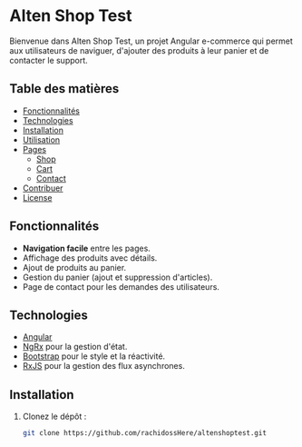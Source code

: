 # Alten Shop Test

Bienvenue dans Alten Shop Test, un projet Angular e-commerce qui permet aux utilisateurs de naviguer, d'ajouter des produits à leur panier et de contacter le support.

## Table des matières

- [Fonctionnalités](#fonctionnalités)
- [Technologies](#technologies)
- [Installation](#installation)
- [Utilisation](#utilisation)
- [Pages](#pages)
  - [Shop](#shop)
  - [Cart](#cart)
  - [Contact](#contact)
- [Contribuer](#contribuer)
- [License](#license)

## Fonctionnalités

- **Navigation facile** entre les pages.
- Affichage des produits avec détails.
- Ajout de produits au panier.
- Gestion du panier (ajout et suppression d'articles).
- Page de contact pour les demandes des utilisateurs.

## Technologies

- [Angular](https://angular.io/)
- [NgRx](https://ngrx.io/) pour la gestion d'état.
- [Bootstrap](https://getbootstrap.com/) pour le style et la réactivité.
- [RxJS](https://rxjs.dev/) pour la gestion des flux asynchrones.

## Installation

1. Clonez le dépôt :

   ```bash
   git clone https://github.com/rachidossHere/altenshoptest.git
